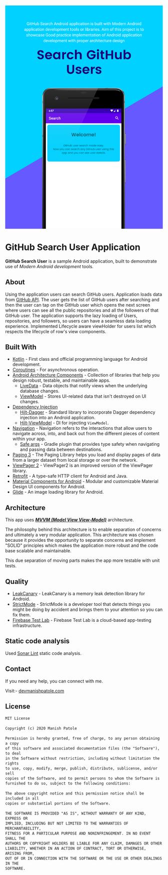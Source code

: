 ![photo](media/poster.png)

# GitHub Search User Application


**GitHub Search User** is a sample Android application, built to demonstrate use of *Modern Android development* tools.



## About
Using the application users can search GitHub users. Application loads data from [GitHub API](https://docs.github.com/en/free-pro-team@latest/rest/reference/users).
The user gets the list of GitHub users after searching and then the user can tap on the GitHub user which opens the next screen where users can see all the public repositories and all the followers of that GitHub user.
The application supports the lazy loading of Users, repositories, and followers, so users can have a seamless data loading experience.
Implemented Lifecycle aware viewHolder for users list which respects the lifecycle of row's view components.


## Built With 
- [Kotlin](https://kotlinlang.org/) - First class and official programming language for Android development.
- [Coroutines](https://kotlinlang.org/docs/reference/coroutines-overview.html) - For asynchronous operation.
- [Android Architecture Components](https://developer.android.com/topic/libraries/architecture) - Collection of libraries that help you design robust, testable, and maintainable apps.
    - [LiveData](https://developer.android.com/topic/libraries/architecture/livedata) - Data objects that notify views when the underlying database changes.
    - [ViewModel](https://developer.android.com/topic/libraries/architecture/viewmodel) - Stores UI-related data that isn't destroyed on UI changes.
- [Dependency Injection](https://developer.android.com/training/dependency-injection) 
    - [Hilt-Dagger](https://dagger.dev/hilt/) - Standard library to incorporate Dagger dependency injection into an Android application.
    - [Hilt-ViewModel](https://developer.android.com/training/dependency-injection/hilt-jetpack) - DI for injecting `ViewModel`.
- [Navigation](https://developer.android.com/guide/navigation) - Navigation refers to the interactions that allow users to navigate across, into, and back out from the different pieces of content within your app.
    - [Safe args](https://developer.android.com/guide/navigation/navigation-pass-data#Safe-args) - Gradle plugin that provides type safety when navigating and passing data between destinations. 
- [Paging 3](https://developer.android.com/topic/libraries/architecture/paging/v3-overview) - The Paging Library helps you load and display pages of data from a larger dataset from local storage or over the network.
- [ViewPager 2](https://developer.android.com/jetpack/androidx/releases/viewpager2) - ViewPager2 is an improved version of the ViewPager library.
- [Retrofit](https://square.github.io/retrofit/) - A type-safe HTTP client for Android and Java.
- [Material Components for Android](https://github.com/material-components/material-components-android) - Modular and customizable Material Design UI components for Android.
- [Glide](https://github.com/bumptech/glide) - An image loading library for Android.



## Architecture
This app uses [***MVVM (Model View View-Model)***](https://developer.android.com/jetpack/docs/guide#recommended-app-arch) architecture.

The philosophy behind this architecture is to enable separation of concerns and ultimately a very modular application.
This architecture was chosen because it provides the opportunity to separate concerns and implement "SOLID" principles which makes the application more robust and the code base scalable and maintainable.

This due separation of moving parts makes the app more testable with unit tests.


## Quality 
- [LeakCanary](https://square.github.io/leakcanary/) - LeakCanary is a memory leak detection library for Android.
- [StrictMode](https://developer.android.com/reference/android/os/StrictMode) - StrictMode is a developer tool that detects things you might be doing by accident and brings them to your attention so you can fix them.
- [Firebase Test Lab](https://firebase.google.com/docs/test-lab) - Firebase Test Lab is a cloud-based app-testing infrastructure.

## Static code analysis
Used [Sonar Lint](https://www.sonarlint.org/) static code analysis.


## Contact
If you need any help, you can connect with me.

Visit:- [devmanishpatole.com](https://www.devmanishpatole.com/)

## License

```
MIT License

Copyright (c) 2020 Manish Patole

Permission is hereby granted, free of charge, to any person obtaining a copy
of this software and associated documentation files (the "Software"), to deal
in the Software without restriction, including without limitation the rights
to use, copy, modify, merge, publish, distribute, sublicense, and/or sell
copies of the Software, and to permit persons to whom the Software is
furnished to do so, subject to the following conditions:

The above copyright notice and this permission notice shall be included in all
copies or substantial portions of the Software.

THE SOFTWARE IS PROVIDED "AS IS", WITHOUT WARRANTY OF ANY KIND, EXPRESS OR
IMPLIED, INCLUDING BUT NOT LIMITED TO THE WARRANTIES OF MERCHANTABILITY,
FITNESS FOR A PARTICULAR PURPOSE AND NONINFRINGEMENT. IN NO EVENT SHALL THE
AUTHORS OR COPYRIGHT HOLDERS BE LIABLE FOR ANY CLAIM, DAMAGES OR OTHER
LIABILITY, WHETHER IN AN ACTION OF CONTRACT, TORT OR OTHERWISE, ARISING FROM,
OUT OF OR IN CONNECTION WITH THE SOFTWARE OR THE USE OR OTHER DEALINGS IN THE
SOFTWARE.
```
